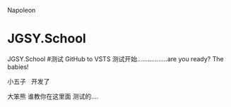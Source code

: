 Napoleon
# JGSY.School
JGSY.School
#测试 GitHub to VSTS
测试开始.................are you ready? The babies!

小五子   开发了


大笨熊 谁教你在这里面  测试的....
